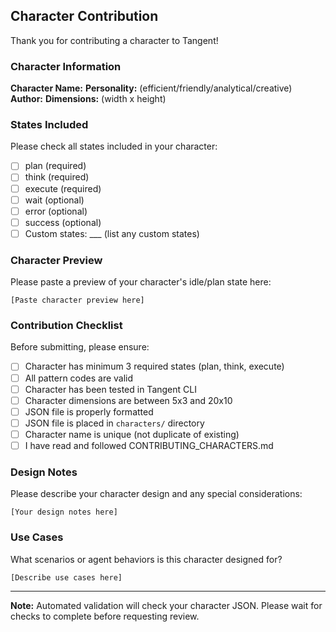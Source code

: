## Character Contribution

Thank you for contributing a character to Tangent!

### Character Information

**Character Name:** 
**Personality:** (efficient/friendly/analytical/creative)
**Author:** 
**Dimensions:** (width x height)

### States Included

Please check all states included in your character:

- [ ] plan (required)
- [ ] think (required)
- [ ] execute (required)
- [ ] wait (optional)
- [ ] error (optional)
- [ ] success (optional)
- [ ] Custom states: ___ (list any custom states)

### Character Preview

Please paste a preview of your character's idle/plan state here:

```
[Paste character preview here]
```

### Contribution Checklist

Before submitting, please ensure:

- [ ] Character has minimum 3 required states (plan, think, execute)
- [ ] All pattern codes are valid
- [ ] Character has been tested in Tangent CLI
- [ ] Character dimensions are between 5x3 and 20x10
- [ ] JSON file is properly formatted
- [ ] JSON file is placed in `characters/` directory
- [ ] Character name is unique (not duplicate of existing)
- [ ] I have read and followed CONTRIBUTING_CHARACTERS.md

### Design Notes

Please describe your character design and any special considerations:

```
[Your design notes here]
```

### Use Cases

What scenarios or agent behaviors is this character designed for?

```
[Describe use cases here]
```

---

**Note:** Automated validation will check your character JSON. Please wait for checks to complete before requesting review.



